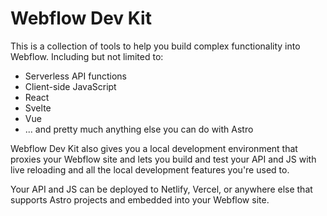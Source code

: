 # Webflow Dev Kit

This is a collection of tools to help you build complex functionality into Webflow. Including but not limited to:

- Serverless API functions
- Client-side JavaScript
- React
- Svelte
- Vue
- ... and pretty much anything else you can do with Astro

Webflow Dev Kit also gives you a local development environment that proxies your Webflow site and lets you build and test your API and JS with live reloading and all the local development features you're used to.

Your API and JS can be deployed to Netlify, Vercel, or anywhere else that supports Astro projects and embedded into your Webflow site.

